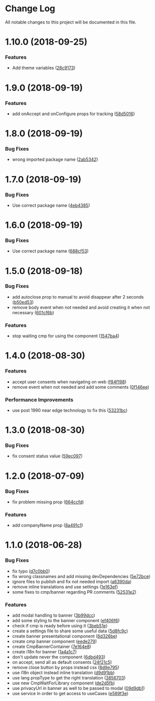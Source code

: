 # Change Log

All notable changes to this project will be documented in this file.

<a name="1.10.0"></a>
# 1.10.0 (2018-09-25)


### Features

* Add theme variables ([28c9173](https://github.com/SUI-Components/schibsted-spain-components/commit/28c9173))



<a name="1.9.0"></a>
# 1.9.0 (2018-09-19)


### Features

* add onAccept and onConfigure props for tracking ([58d5016](https://github.com/SUI-Components/schibsted-spain-components/commit/58d5016))



<a name="1.8.0"></a>
# 1.8.0 (2018-09-19)


### Bug Fixes

* wrong imported package name ([2ab5342](https://github.com/SUI-Components/schibsted-spain-components/commit/2ab5342))



<a name="1.7.0"></a>
# 1.7.0 (2018-09-19)


### Bug Fixes

* Use correct package name ([4eb4385](https://github.com/SUI-Components/schibsted-spain-components/commit/4eb4385))



<a name="1.6.0"></a>
# 1.6.0 (2018-09-19)


### Bug Fixes

* Use correct package name ([688cf53](https://github.com/SUI-Components/schibsted-spain-components/commit/688cf53))



<a name="1.5.0"></a>
# 1.5.0 (2018-09-18)


### Bug Fixes

* add autoclose prop to manual to avoid disappear after 2 seconds ([b50ed53](https://github.com/SUI-Components/schibsted-spain-components/commit/b50ed53))
* remove body event when not needed and avoid creating it when not necessary ([601cf6b](https://github.com/SUI-Components/schibsted-spain-components/commit/601cf6b))


### Features

* stop waiting cmp for using the component ([1547ba4](https://github.com/SUI-Components/schibsted-spain-components/commit/1547ba4))



<a name="1.4.0"></a>
# 1.4.0 (2018-08-30)


### Features

* accept user consents when navigating on web ([f84f198](https://github.com/SUI-Components/schibsted-spain-components/commit/f84f198))
* remove event when not needed and add some comments ([0f146ee](https://github.com/SUI-Components/schibsted-spain-components/commit/0f146ee))


### Performance Improvements

* use post 1990 near edge technology to fix this ([53231bc](https://github.com/SUI-Components/schibsted-spain-components/commit/53231bc))



<a name="1.3.0"></a>
# 1.3.0 (2018-08-30)


### Bug Fixes

* fix consent status value ([59ec097](https://github.com/SUI-Components/schibsted-spain-components/commit/59ec097))



<a name="1.2.0"></a>
# 1.2.0 (2018-07-09)


### Bug Fixes

* fix problem missing prop ([664ccfd](https://github.com/SUI-Components/schibsted-spain-components/commit/664ccfd))


### Features

* add companyName prop ([8a491c1](https://github.com/SUI-Components/schibsted-spain-components/commit/8a491c1))



<a name="1.1.0"></a>
# 1.1.0 (2018-06-28)


### Bug Fixes

* fix typo ([d7c0bb0](https://github.com/SUI-Components/schibsted-spain-components/commit/d7c0bb0))
* fix wrong classnames and add missing devDependencies ([5e72bce](https://github.com/SUI-Components/schibsted-spain-components/commit/5e72bce))
* ignore files to publish and fix not needed import ([a6390da](https://github.com/SUI-Components/schibsted-spain-components/commit/a6390da))
* remove inline translations and use settings ([1e163ef](https://github.com/SUI-Components/schibsted-spain-components/commit/1e163ef))
* some fixes to cmp/banner regarding PR comments ([52531e2](https://github.com/SUI-Components/schibsted-spain-components/commit/52531e2))


### Features

* add modal handling to banner ([3b99dcc](https://github.com/SUI-Components/schibsted-spain-components/commit/3b99dcc))
* add some styling to the banner component ([ef406f6](https://github.com/SUI-Components/schibsted-spain-components/commit/ef406f6))
* check if cmp is ready before using it ([3beb51e](https://github.com/SUI-Components/schibsted-spain-components/commit/3beb51e))
* create a settings file to share some useful data ([5d8fc9c](https://github.com/SUI-Components/schibsted-spain-components/commit/5d8fc9c))
* create banner presentational component ([6d326be](https://github.com/SUI-Components/schibsted-spain-components/commit/6d326be))
* create cmp banner component ([eede279](https://github.com/SUI-Components/schibsted-spain-components/commit/eede279))
* create CmpBannerContainer ([7e164e8](https://github.com/SUI-Components/schibsted-spain-components/commit/7e164e8))
* create i18n for banner ([1a4a1c7](https://github.com/SUI-Components/schibsted-spain-components/commit/1a4a1c7))
* don't update never the component ([6dbd493](https://github.com/SUI-Components/schibsted-spain-components/commit/6dbd493))
* on accept, send all as default consents ([24f21c5](https://github.com/SUI-Components/schibsted-spain-components/commit/24f21c5))
* remove close button by props instead css ([8d9e795](https://github.com/SUI-Components/schibsted-spain-components/commit/8d9e795))
* use i18n object instead inline translation ([d9d91bb](https://github.com/SUI-Components/schibsted-spain-components/commit/d9d91bb))
* use lang propType to get the right translation ([3856703](https://github.com/SUI-Components/schibsted-spain-components/commit/3856703))
* use new CmpWaitForLibrary component ([de2d5fb](https://github.com/SUI-Components/schibsted-spain-components/commit/de2d5fb))
* use privacyUrl in banner as well to be passed to modal ([09d9db1](https://github.com/SUI-Components/schibsted-spain-components/commit/09d9db1))
* use service in order to get access to useCases ([e589f3e](https://github.com/SUI-Components/schibsted-spain-components/commit/e589f3e))




